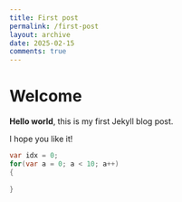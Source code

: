 ```yaml
---
title: First post
permalink: /first-post
layout: archive
date: 2025-02-15
comments: true
---
```


# Welcome

**Hello world**, this is my first Jekyll blog post.

I hope you like it!

```csharp
var idx = 0;
for(var a = 0; a < 10; a++)
{
    
}
```